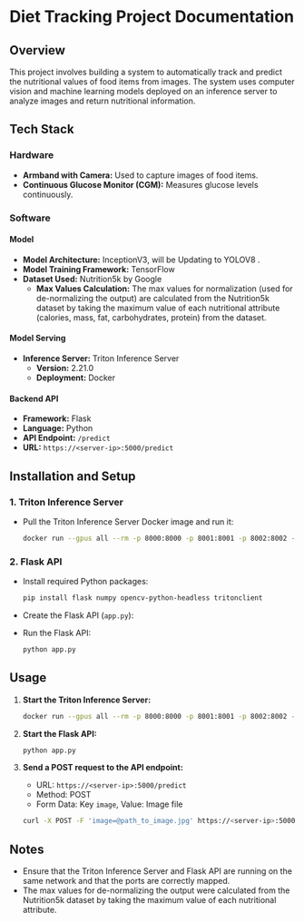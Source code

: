 # Diet Tracking Project Documentation

## Overview
This project involves building a system to automatically track and predict the nutritional values of food items from images. The system uses computer vision and machine learning models deployed on an inference server to analyze images and return nutritional information.

## Tech Stack

### Hardware
- **Armband with Camera:** Used to capture images of food items.
- **Continuous Glucose Monitor (CGM):** Measures glucose levels continuously.

### Software

#### Model
- **Model Architecture:** InceptionV3, will be Updating to YOLOV8 .
- **Model Training Framework:** TensorFlow
- **Dataset Used:** Nutrition5k by Google
  - **Max Values Calculation:** The max values for normalization (used for de-normalizing the output) are calculated from the Nutrition5k dataset by taking the maximum value of each nutritional attribute (calories, mass, fat, carbohydrates, protein) from the dataset.

#### Model Serving
- **Inference Server:** Triton Inference Server
  - **Version:** 2.21.0
  - **Deployment:** Docker

#### Backend API
- **Framework:** Flask
- **Language:** Python
- **API Endpoint:** `/predict`
- **URL:** `https://<server-ip>:5000/predict`

## Installation and Setup

### 1. Triton Inference Server

- Pull the Triton Inference Server Docker image and run it:

  ```sh
  docker run --gpus all --rm -p 8000:8000 -p 8001:8001 -p 8002:8002 -v <model-repo-path>:/models nvcr.io/nvidia/tritonserver:21.04-py3 tritonserver --model-repository=/models
  ```

### 2. Flask API

- Install required Python packages:

  ```sh
  pip install flask numpy opencv-python-headless tritonclient
  ```

- Create the Flask API (`app.py`):

- Run the Flask API:

  ```sh
  python app.py
  ```

## Usage

1. **Start the Triton Inference Server:**

   ```sh
   docker run --gpus all --rm -p 8000:8000 -p 8001:8001 -p 8002:8002 -v <model-repo-path>:/models nvcr.io/nvidia/tritonserver:[XX.XX]-py3 tritonserver --model-repository=/models
   ```

2. **Start the Flask API:**

   ```sh
   python app.py
   ```

3. **Send a POST request to the API endpoint:**

   - URL: `https://<server-ip>:5000/predict`
   - Method: POST
   - Form Data: Key `image`, Value: Image file

   ```sh
   curl -X POST -F 'image=@path_to_image.jpg' https://<server-ip>:5000/predict
   ```

## Notes

- Ensure that the Triton Inference Server and Flask API are running on the same network and that the ports are correctly mapped.
- The max values for de-normalizing the output were calculated from the Nutrition5k dataset by taking the maximum value of each nutritional attribute.
